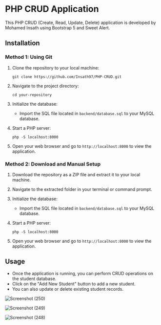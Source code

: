 # PHP CRUD Application

This PHP CRUD (Create, Read, Update, Delete) application is developed by Mohamed Insath using Bootstrap 5 and Sweet Alert.

## Installation

### Method 1: Using Git

1. Clone the repository to your local machine:
    ```
    git clone https://github.com/Insath97/PHP-CRUD.git
    ```

2. Navigate to the project directory:
    ```
    cd your-repository
    ```

3. Initialize the database:
    - Import the SQL file located in `backend/database.sql` to your MySQL database.

4. Start a PHP server:
    ```
    php -S localhost:8000
    ```

5. Open your web browser and go to `http://localhost:8000` to view the application.

### Method 2: Download and Manual Setup

1. Download the repository as a ZIP file and extract it to your local machine.

2. Navigate to the extracted folder in your terminal or command prompt.

3. Initialize the database:
    - Import the SQL file located in `backend/database.sql` to your MySQL database.

4. Start a PHP server:
    ```
    php -S localhost:8000
    ```

5. Open your web browser and go to `http://localhost:8000` to view the application.

## Usage

- Once the application is running, you can perform CRUD operations on the student database.
- Click on the "Add New Student" button to add a new student.
- You can also update or delete existing student records.
  
  
![Screenshot (250)](https://github.com/Insath97/PHP-CRUD/assets/143359385/3e6289d0-b801-4e3b-acaa-f2efd76bbbc4)

![Screenshot (249)](https://github.com/Insath97/PHP-CRUD/assets/143359385/602b6dd3-d49e-4124-8331-d1c9377b6b2c)

![Screenshot (248)](https://github.com/Insath97/PHP-CRUD/assets/143359385/28a6cc7c-e9b3-41f6-9ea3-bd766b341c61)


